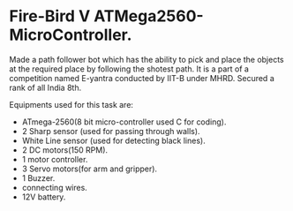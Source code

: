 # Fire-Bird V ATMega2560-MicroController.
Made a path follower bot which has the ability to pick and place the objects at the required place by following the shotest path.
It is a part of a competition named E-yantra conducted by IIT-B under MHRD.
Secured a rank of all India 8th.

Equipments used for this task are:
* ATmega-2560(8 bit micro-controller used C for coding).
* 2 Sharp sensor (used for passing through walls).
* White Line sensor (used for detecting black lines).
* 2 DC motors(150 RPM).
* 1 motor controller.
* 3 Servo motors(for arm and gripper).
* 1 Buzzer.
* connecting wires.
* 12V battery.
